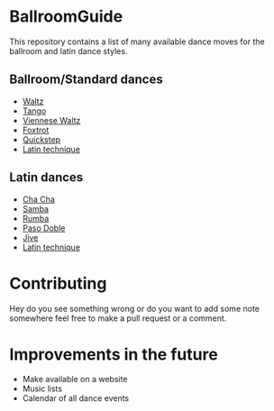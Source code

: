 # BallroomGuide

This repository contains a list of many available dance moves for the ballroom and latin dance styles.

## Ballroom/Standard dances

 - [Waltz](standard/waltz.md)
 - [Tango](standard/tango.md)
 - [Viennese Waltz](standard/viennese.md)
 - [Foxtrot](standard/foxtrot.md)
 - [Quickstep](standard/quickstep.md)
 - [Latin technique](standard/technique.md)



## Latin dances

 - [Cha Cha](latin/cha_cha.md)
 - [Samba](latin/samba.md)
 - [Rumba](latin/rumba.md)
 - [Paso Doble](latin/paso.md)
 - [Jive](latin/jive.md)
 - [Latin technique](latin/technique.md)


# Contributing

Hey do you see something wrong or do you want to add some note somewhere feel free to make a pull request or a comment.

# Improvements in the future

 - Make available on a website
 - Music lists
 - Calendar of all dance events